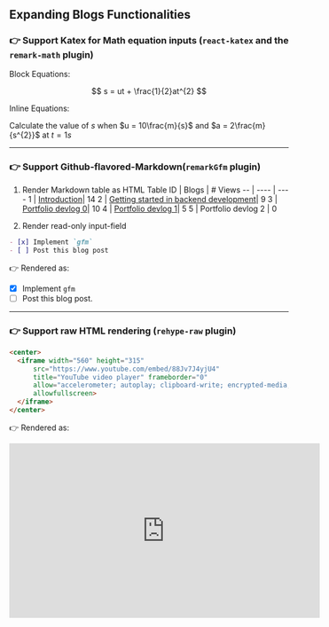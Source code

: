 #

## **Expanding Blogs Functionalities**

### 👉 Support Katex for Math equation inputs (`react-katex` and the `remark-math` plugin)

Block Equations:

$$
s = ut + \frac{1}{2}at^{2}
$$

Inline Equations:

Calculate the value of $s$ when $u = 10\frac{m}{s}$ and $a = 2\frac{m}{s^{2}}$ at $t = 1s$

---

### 👉 Support Github-flavored-Markdown(`remarkGfm` plugin)

1. Render Markdown table as HTML Table
    ID | Blogs | # Views
    -- | ---- | ----
    1  | [Introduction](/blogs/introduction)| 14
    2  | [Getting started in backend development](/blogs/how-to-get-started-in-backend)| 9
    3  | [Portfolio devlog 0](/blogs/portfolio-dev-log)| 10
    4  | [Portfolio devlog 1](/blogs/portfolio-dev-log-1)| 5
    5  | Portfolio devlog 2                     | 0

2. Render read-only input-field

  ```md
  - [x] Implement `gfm`
  - [ ] Post this blog post
  ```

  👉 Rendered as:

- [x] Implement `gfm`
- [ ] Post this blog post.

---

### 👉 Support raw HTML rendering (`rehype-raw` plugin)

```html
<center>
  <iframe width="560" height="315"
      src="https://www.youtube.com/embed/88Jv7J4yjU4"
      title="YouTube video player" frameborder="0"
      allow="accelerometer; autoplay; clipboard-write; encrypted-media; gyroscope; picture-in-picture; web-share"
      allowfullscreen>
  </iframe>
</center>
```

👉 Rendered as:

<center>
  <iframe width="560" height="315"
      src="https://www.youtube.com/embed/88Jv7J4yjU4"
      title="YouTube video player" frameborder="0"
      allow="accelerometer; autoplay; clipboard-write; encrypted-media; gyroscope; picture-in-picture; web-share"
      allowfullscreen>
  </iframe>
</center>
